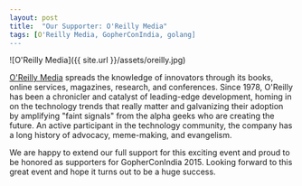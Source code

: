 ```yaml
---
layout: post
title:  "Our Supporter: O'Reilly Media"
tags: [O'Reilly Media, GopherConIndia, golang]
---
```


![O'Reilly Media]({{ site.url }}/assets/oreilly.jpg) 

[O'Reilly Media](http://oreil.ly/GopherConIndia) spreads the knowledge of innovators through its books, online services, magazines, research, and conferences. Since 1978, O'Reilly has been a chronicler and catalyst of leading-edge development, homing in on the technology trends that really matter and galvanizing their adoption by amplifying "faint signals" from the alpha geeks who are creating the future. An active participant in the technology community, the company has a long history of advocacy, meme-making, and evangelism.

We are happy to extend our full support for this exciting event and proud to be honored as supporters for GopherConIndia 2015. Looking forward to this great event and hope it turns out to be a huge success. 

